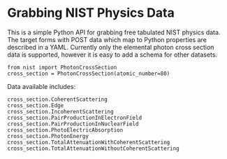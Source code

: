 Grabbing NIST Physics Data
==========================

This is a simple Python API for grabbing free tabulated NIST physics data. The target forms with POST data which map to Python properties are described in a YAML. Currently only the elemental photon cross section data is supported, however it is easy to add a schema for other datasets.

    from nist import PhotonCrossSection
    cross_section = PhotonCrossSection(atomic_number=80)
  
Data available includes:

    cross_section.CoherentScattering
    cross_section.Edge
    cross_section.IncoherentScattering
    cross_section.PairProductionInElectronField
    cross_section.PairProductionInNuclearField
    cross_section.PhotoElectricAbsorption
    cross_section.PhotonEnergy
    cross_section.TotalAttenuationWithCoherentScattering
    cross_section.TotalAttenuationWithoutCoherentScattering
